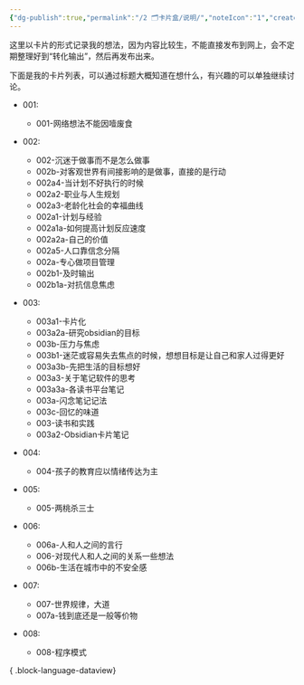 ```yaml
---
{"dg-publish":true,"permalink":"/2 🗂️卡片盒/说明/","noteIcon":"1","created":"2024-10-06T09:38","updated":"2024-10-06T10:08"}
---
```


这里以卡片的形式记录我的想法，因为内容比较生，不能直接发布到网上，会不定期整理好到“转化输出”，然后再发布出来。

下面是我的卡片列表，可以通过标题大概知道在想什么，有兴趣的可以单独继续讨论。
- 001: 
    - 001-网络想法不能因噎废食

- 002: 
    - 002-沉迷于做事而不是怎么做事
    - 002b-对客观世界有间接影响的是做事，直接的是行动
    - 002a4-当计划不好执行的时候
    - 002a2-职业与人生规划
    - 002a3-老龄化社会的幸福曲线
    - 002a1-计划与经验
    - 002a1a-如何提高计划反应速度
    - 002a2a-自己的价值
    - 002a5-人口靠信念分隔
    - 002a-专心做项目管理
    - 002b1-及时输出
    - 002b1a-对抗信息焦虑

- 003: 
    - 003a1-卡片化
    - 003a2a-研究obsidian的目标
    - 003b-压力与焦虑
    - 003b1-迷茫或容易失去焦点的时候，想想目标是让自己和家人过得更好
    - 003a3b-先把生活的目标想好
    - 003a3-关于笔记软件的思考
    - 003a3a-各读书平台笔记
    - 003a-闪念笔记记法
    - 003c-回忆的味道
    - 003-读书和实践
    - 003a2-Obsidian卡片笔记

- 004: 
    - 004-孩子的教育应以情绪传达为主

- 005: 
    - 005-两桃杀三士

- 006: 
    - 006a-人和人之间的言行
    - 006-对现代人和人之间的关系一些想法
    - 006b-生活在城市中的不安全感

- 007: 
    - 007-世界规律，大道
    - 007a-钱到底还是一般等价物

- 008: 
    - 008-程序模式


{ .block-language-dataview}
